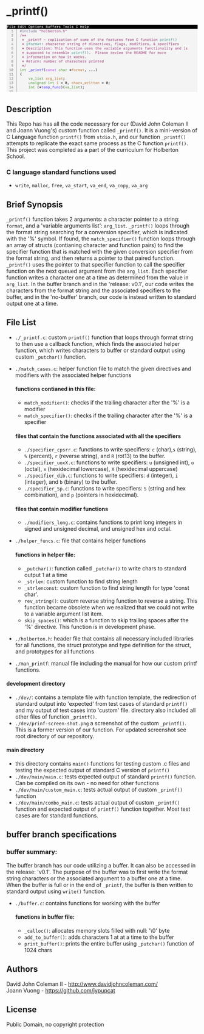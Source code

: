 # _printf()

<img src="https://raw.githubusercontent.com/johncoleman83/printf/master/screen-shot-printf.png" alt="screen shot of custom printf function">

## Description

This Repo has has all the code necessary for our (David John Coleman II and
Joann Vuong's) custom function called ``_printf()``.  It is a mini-version of C
Language function ``printf()`` from ``stdio.h``, and our function ``_printf()``
attempts to replicate the exact same process as the C function ``printf()``.
This project was completed as a part of the curriculum for Holberton School.

### C language standard functions used

* ``write``, ``malloc``, ``free``, ``va_start``, ``va_end``, ``va_copy``,
``va_arg``

## Brief Synopsis

``_printf()`` function takes 2 arguments: a character pointer to a string:
``format``, and a 'variable arguments list': ``arg_list``.  ``_printf()`` loops
through the format string searching for a conversion specifier, which is
indicated with the '%' symbol.  If found, the ``match_specifier()`` function
loops through an array of structs (contianing character and function pairs) to
find the specifier function that is matched with the given conversion specifier
from the format string, and then returns a pointer to that paired function.
``_printf()`` uses the pointer to that specifier function to call the specifier
function on the next queued argument from the ``arg_list``.  Each specifier
function writes a character one at a time as determined from the value in
``arg_list``. In the buffer branch and in the 'release: v0.1', our code writes
the characters from the format string and the associated specifiers to the
buffer, and in the 'no-buffer' branch, our code is instead written to standard
output one at a time.

## File List

* ``./_printf.c``: custom ``printf()`` function that loops through format string
to then use a callback function, which finds the associated helper function,
which writes characters to buffer or standard output using custom ``_putchar()``
function.
* ``./match_cases.c``: helper function file to match the given directives and
modifiers with the associated helper functions

  #### functions contianed in this file:
  * ``match_modifier()``: checks if the trailing character after the '%' is a
  modifier
  * ``match_specifier()``: checks if the trailing character after the '%' is a
  specifier

  #### files that contain the functions associated with all the specifiers
  * ``./specifier_cpsrr.c``: functions to write specifiers: ``c`` (char),``s``
  (string), ``%`` (percent), ``r`` (reverse string), and ``R`` (rot13) to the
  buffer.
  * ``./specifier_uoxX.c``: functions to write specifiers: ``u`` (unsigned int),
  ``o`` (octal), ``x`` (hexidecimal lowercase), ``X`` (hexidecimal uppercase)
  * ``./specifier_dib.c``: functions to write specifiers: ``d`` (integer), ``i``
  (integer), and ``b`` (binary) to the buffer.
  * ``./specifier_Sp.c``: functions to write specifiers: ``S`` (string and hex
  combination), and ``p`` (pointers in hexidecimal).

  #### files that contain modifier functions
  * ``./modifiers_long.c``: contains functions to print long integers in
  signed and unsigned decimal, and unsigned hex and octal.

* ``./helper_funcs.c``: file that contains helper functions

  #### functions in helper file:
  * ``_putchar()``: function called ``_putchar()`` to write chars to standard
  output 1 at a time
  * ``_strlen``: custom function to find string length
  * ``_strlenconst``: custom function to find string length for type 'const
  char'.
  * ``rev_string()``: custom reverse string function to reverse a string.  This
  function became obsolete when we realized that we could not write to a
  variable argument list item.
  * ``skip_spaces()``: which is a function to skip trailing spaces after the '%'
  directive.  This function is in development phase.

* ``./holberton.h``: header file that contains all necessary included libraries
for all functions, the struct prototype and type definition for the struct,
and prototypes for all functions
* ``./man_printf``: manual file including the manual for how our custom printf
functions.

#### development directory
  * ``./dev/``: contains a template file with function template, the redirection
  of standard output into 'expected' from test cases of standard ``printf()``
  and my output of test cases into 'custom' file.  directory also included all
  other files of function ``_printf()``.
  * ``./dev/prinf-screen-shot.png`` a screenshot of the custom ``_printf()``.
  This is a former version of our function.  For updated screenshot see root
  directory of our repository.

#### main directory
  * this directory contains ``main()`` functions for testing custom .c files and
  testing the expected output of standard C version of ``printf()``
  * ``./dev/main/main.c``: tests expected output of standard ``printf()``
  function.  Can be compiled on its own - no need for other functions
  * ``./dev/main/custom_main.c``: tests actual output of custom ``_printf()``
  function
  * ``./dev/main/combo_main.c``: tests actual output of custom ``_printf()``
  function and expected output of ``printf()`` function together.  Most test
  cases are for standard functions.

## buffer branch specifications

### buffer summary:
The buffer branch has our code utilizing a buffer.  It can also be accessed in
the release: 'v0.1'.  The purpose of the buffer was to first write the format
string characters or the associated argument to a buffer one at a time.  When
the buffer is full or in the end of ``_printf``, the buffer is then written to
standard output using ``write()`` function.

* ``./buffer.c``: contains functions for working with the buffer
  #### functions in buffer file:
  * ``_calloc()``: allocates memory slots filled with null: '\0' byte
  * ``add_to_buffer()``: adds characters 1 at at a time to the buffer
  * ``print_buffer()``: prints the entire buffer using ``_putchar()`` function
  of 1024 chars

## Authors

David John Coleman II - http://www.davidjohncoleman.com/  
Joann Vuong - https://github.com/jvpupcat

## License

Public Domain, no copyright protection
